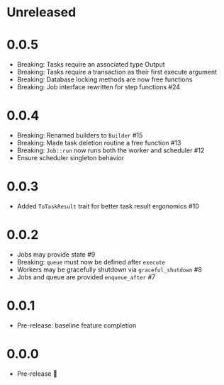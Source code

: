 # Unreleased

# 0.0.5

- Breaking: Tasks require an associated type Output
- Breaking: Tasks require a transaction as their first execute argument
- Breaking: Database locking methods are now free functions
- Breaking: Job interface rewritten for step functions #24

# 0.0.4

- Breaking: Renamed builders to `Builder` #15
- Breaking: Made task deletion routine a free function #13
- Breaking: `Job::run` now runs both the worker and scheduler #12
- Ensure scheduler singleton behavior

# 0.0.3

- Added `ToTaskResult` trait for better task result ergonomics #10

# 0.0.2

- Jobs may provide state #9
- Breaking: `queue` must now be defined after `execute`
- Workers may be gracefully shutdown via `graceful_shutdown` #8
- Jobs and queue are provided `enqueue_after` #7

# 0.0.1

- Pre-release: baseline feature completion

# 0.0.0

- Pre-release :tada:
